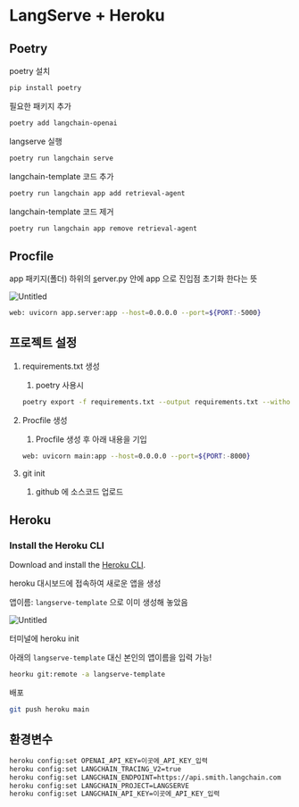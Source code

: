 # LangServe + Heroku

## Poetry

poetry 설치

```bash
pip install poetry
```

필요한 패키지 추가

```bash
poetry add langchain-openai
```

langserve 실행

```bash
poetry run langchain serve
```

langchain-template 코드 추가

```bash
poetry run langchain app add retrieval-agent
```

langchain-template 코드 제거

```bash
poetry run langchain app remove retrieval-agent
```

## Procfile

app 패키지(폴더) 하위의 [s](http://server.py)erver.py 안에 app 으로 진입점 초기화 한다는 뜻

![Untitled](LangServe%20+%20Heroku%2062f67faaf5684c638b0326bee7c04d9e/Untitled.png)

```bash
web: uvicorn app.server:app --host=0.0.0.0 --port=${PORT:-5000}
```

## 프로젝트 설정

1. requirements.txt 생성
    1. poetry 사용시 
    
    ```bash
    poetry export -f requirements.txt --output requirements.txt --without-hashes
    ```
    
2. Procfile 생성
    1. Procfile 생성 후 아래 내용을 기입
    
    ```bash
    web: uvicorn main:app --host=0.0.0.0 --port=${PORT:-8000}
    ```
    
3. git init
    1. github 에 소스코드 업로드

## Heroku

### Install the Heroku CLI

Download and install the [Heroku CLI](https://devcenter.heroku.com/articles/heroku-command-line).

heroku 대시보드에 접속하여 새로운 앱을 생성

앱이름: `langserve-template` 으로 이미 생성해 놓았음

![Untitled](LangServe%20+%20Heroku%2062f67faaf5684c638b0326bee7c04d9e/Untitled%201.png)

터미널에 heroku init

아래의 `langserve-template` 대신 본인의 앱이름을 입력 가능!

```bash
heorku git:remote -a langserve-template
```

배포

```bash
git push heroku main
```

## 환경변수

```bash
heroku config:set OPENAI_API_KEY=이곳에_API_KEY_입력
heroku config:set LANGCHAIN_TRACING_V2=true
heroku config:set LANGCHAIN_ENDPOINT=https://api.smith.langchain.com
heroku config:set LANGCHAIN_PROJECT=LANGSERVE
heroku config:set LANGCHAIN_API_KEY=이곳에_API_KEY_입력
```